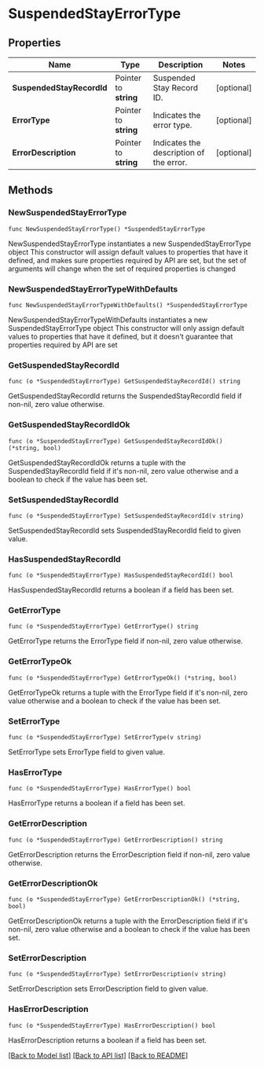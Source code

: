 # SuspendedStayErrorType

## Properties

Name | Type | Description | Notes
------------ | ------------- | ------------- | -------------
**SuspendedStayRecordId** | Pointer to **string** | Suspended Stay Record ID. | [optional] 
**ErrorType** | Pointer to **string** | Indicates the error type. | [optional] 
**ErrorDescription** | Pointer to **string** | Indicates the description of the error. | [optional] 

## Methods

### NewSuspendedStayErrorType

`func NewSuspendedStayErrorType() *SuspendedStayErrorType`

NewSuspendedStayErrorType instantiates a new SuspendedStayErrorType object
This constructor will assign default values to properties that have it defined,
and makes sure properties required by API are set, but the set of arguments
will change when the set of required properties is changed

### NewSuspendedStayErrorTypeWithDefaults

`func NewSuspendedStayErrorTypeWithDefaults() *SuspendedStayErrorType`

NewSuspendedStayErrorTypeWithDefaults instantiates a new SuspendedStayErrorType object
This constructor will only assign default values to properties that have it defined,
but it doesn't guarantee that properties required by API are set

### GetSuspendedStayRecordId

`func (o *SuspendedStayErrorType) GetSuspendedStayRecordId() string`

GetSuspendedStayRecordId returns the SuspendedStayRecordId field if non-nil, zero value otherwise.

### GetSuspendedStayRecordIdOk

`func (o *SuspendedStayErrorType) GetSuspendedStayRecordIdOk() (*string, bool)`

GetSuspendedStayRecordIdOk returns a tuple with the SuspendedStayRecordId field if it's non-nil, zero value otherwise
and a boolean to check if the value has been set.

### SetSuspendedStayRecordId

`func (o *SuspendedStayErrorType) SetSuspendedStayRecordId(v string)`

SetSuspendedStayRecordId sets SuspendedStayRecordId field to given value.

### HasSuspendedStayRecordId

`func (o *SuspendedStayErrorType) HasSuspendedStayRecordId() bool`

HasSuspendedStayRecordId returns a boolean if a field has been set.

### GetErrorType

`func (o *SuspendedStayErrorType) GetErrorType() string`

GetErrorType returns the ErrorType field if non-nil, zero value otherwise.

### GetErrorTypeOk

`func (o *SuspendedStayErrorType) GetErrorTypeOk() (*string, bool)`

GetErrorTypeOk returns a tuple with the ErrorType field if it's non-nil, zero value otherwise
and a boolean to check if the value has been set.

### SetErrorType

`func (o *SuspendedStayErrorType) SetErrorType(v string)`

SetErrorType sets ErrorType field to given value.

### HasErrorType

`func (o *SuspendedStayErrorType) HasErrorType() bool`

HasErrorType returns a boolean if a field has been set.

### GetErrorDescription

`func (o *SuspendedStayErrorType) GetErrorDescription() string`

GetErrorDescription returns the ErrorDescription field if non-nil, zero value otherwise.

### GetErrorDescriptionOk

`func (o *SuspendedStayErrorType) GetErrorDescriptionOk() (*string, bool)`

GetErrorDescriptionOk returns a tuple with the ErrorDescription field if it's non-nil, zero value otherwise
and a boolean to check if the value has been set.

### SetErrorDescription

`func (o *SuspendedStayErrorType) SetErrorDescription(v string)`

SetErrorDescription sets ErrorDescription field to given value.

### HasErrorDescription

`func (o *SuspendedStayErrorType) HasErrorDescription() bool`

HasErrorDescription returns a boolean if a field has been set.


[[Back to Model list]](../README.md#documentation-for-models) [[Back to API list]](../README.md#documentation-for-api-endpoints) [[Back to README]](../README.md)


